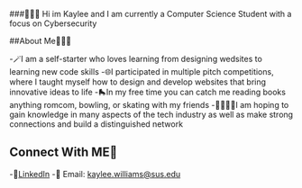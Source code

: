 ###🙋🏾‍♀️ Hi im Kaylee and I am currently a Computer Science Student with a focus on Cybersecurity 

##About Me👩🏽‍💻

-🪄I am a self-starter who loves learning from designing wedsites to learning new code skills
-🌐I participated in multiple pitch competitions, where I taught myself how to design and develop websites that bring innovative ideas to life
-🛼In my free time you can catch me reading books anything romcom, bowling, or skating with my friends 
-🫱🏼‍🫲🏾I am hoping to gain knowledge in many aspects of the tech industry as well as make strong connections and build a distinguished network 

## Connect With ME💌

-💼[LinkedIn](http://linkedin.com/in/kaylee-williams-a39014232)
-👾 Email: kaylee.williams@sus.edu
